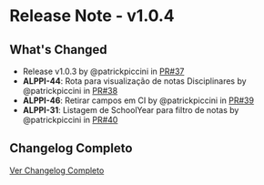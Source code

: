 # Release Note - v1.0.4

## What's Changed

* Release v1.0.3 by @patrickpiccini in [PR#37](https://github.com/AlppiTechnology/AlppiSystem/pull/37)
* **ALPPI-44**: Rota para visualização de notas Disciplinares by @patrickpiccini in [PR#38](https://github.com/AlppiTechnology/AlppiSystem/pull/38)
* **ALPPI-46**: Retirar campos em CI by @patrickpiccini in [PR#39](https://github.com/AlppiTechnology/AlppiSystem/pull/39)
* **ALPPI-31**: Listagem de SchoolYear para filtro de notas by @patrickpiccini in [PR#40](https://github.com/AlppiTechnology/AlppiSystem/pull/40)

## Changelog Completo

[Ver Changelog Completo](https://github.com/AlppiTechnology/AlppiSystem/compare/v1.0.3...v1.0.4)
